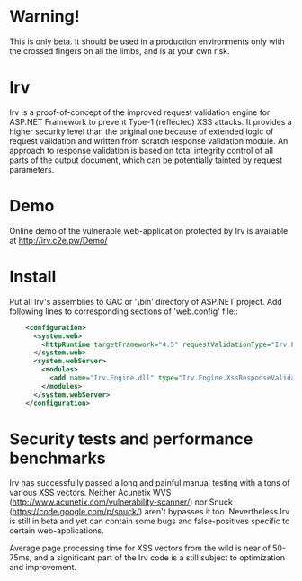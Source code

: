 Warning!
========

This is only beta. It should be used in a production environments only with the crossed fingers on all the limbs, and is at your own risk.

Irv
===

Irv is a proof-of-concept of the improved request validation engine for ASP.NET Framework to prevent Type-1 (reflected) XSS attacks. It provides a higher security level than the original one because of extended logic of request validation and written from scratch response validation module. An approach to response validation is based on total integrity control of all parts of the output document, which can be potentially tainted by request parameters.

Demo
====

Online demo of the vulnerable web-application protected by Irv is available at http://irv.c2e.pw/Demo/

Install
=======

Put all Irv's assemblies to GAC or '\bin' directory of ASP.NET project. Add following lines to corresponding sections of 'web.config' file::

```xml
    <configuration>
      <system.web>
        <httpRuntime targetFramework="4.5" requestValidationType="Irv.Engine.XssRequestValidator" />
      </system.web>
      <system.webServer>
        <modules>
          <add name="Irv.Engine.dll" type="Irv.Engine.XssResponseValidationModule" />
        </modules>
      </system.webServer>
    </configuration>
```

Security tests and performance benchmarks
=========================================

Irv has successfully passed a long and painful manual testing with a tons of various XSS vectors. Neither Acunetix WVS (http://www.acunetix.com/vulnerability-scanner/) nor Snuck (https://code.google.com/p/snuck/) aren't bypasses it too. Nevertheless Irv is still in beta and yet can contain some bugs and false-positives specific to certain web-applications.

Average page processing time for XSS vectors from the wild is near of 50-75ms, and a significant part of the Irv code is a still subject to optimization and improvement.
